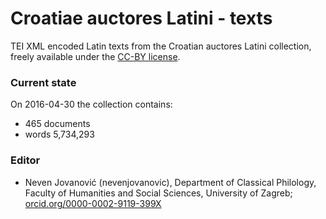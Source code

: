 # Croatiae auctores Latini - texts #

TEI XML encoded Latin texts from the Croatian auctores Latini collection, freely available under the [CC-BY license](LICENSE.md).

### Current state ###
On 2016-04-30 the collection contains:

*  465 documents
*  words 5,734,293

### Editor ###

* Neven Jovanović (nevenjovanovic), Department of Classical Philology, Faculty of Humanities and Social Sciences, University of Zagreb; [orcid.org/0000-0002-9119-399X](http://orcid.org/0000-0002-9119-399X)
